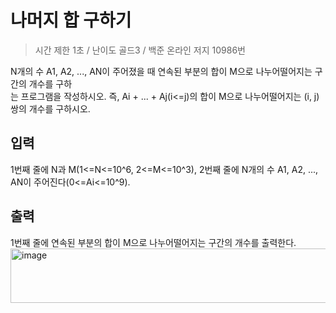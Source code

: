 나머지 합 구하기
=================
> 시간 제한 1초 / 난이도 골드3 / 백준 온라인 저지 10986번

N개의 수 A1, A2, ..., AN이 주어졌을 때 연속된 부분의 합이 M으로 나누어떨어지는 구간의 개수를 구하  
는 프로그램을 작성하시오. 즉, Ai + ... + Aj(i<=j)의 합이 M으로 나누어떨어지는 (i, j)쌍의 개수를 구하시오.  

입력
------------
1번째 줄에 N과 M(1<=N<=10^6, 2<=M<=10^3), 2번째 줄에 N개의 수 A1, A2, ..., AN이 주어진다(0<=Ai<=10^9).

출력
-----------
1번째 줄에 연속된 부분의 합이 M으로 나누어떨어지는 구간의 개수를 출력한다.
<img width="539" height="87" alt="image" src="https://github.com/user-attachments/assets/5f9aff4e-0380-4c9b-a07e-6709d42c8f32" />
